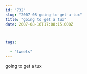 ```yaml
---
id: "732"
slug: "2007-08-going-to-get-a-tux"
title: "going to get a tux"
date: 2007-08-16T17:08:15.000Z



tags:

  - "tweets"
---
```

<div class="sqs-html-content">
  <p>going to get a tux</p>
</div>
